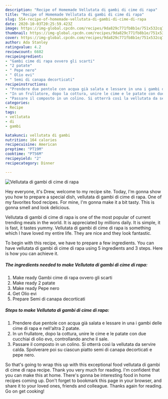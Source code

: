 ```yaml
---
description: "Recipe of Homemade Vellutata di gambi di cime di rapa"
title: "Recipe of Homemade Vellutata di gambi di cime di rapa"
slug: 554-recipe-of-homemade-vellutata-di-gambi-di-cime-di-rapa
date: 2020-10-03T20:25:59.423Z
image: https://img-global.cpcdn.com/recipes/9da829c771fb8b1e/751x532cq70/vellutata-di-gambi-di-cime-di-rapa-recipe-main-photo.jpg
thumbnail: https://img-global.cpcdn.com/recipes/9da829c771fb8b1e/751x532cq70/vellutata-di-gambi-di-cime-di-rapa-recipe-main-photo.jpg
cover: https://img-global.cpcdn.com/recipes/9da829c771fb8b1e/751x532cq70/vellutata-di-gambi-di-cime-di-rapa-recipe-main-photo.jpg
author: Ada Stanley
ratingvalue: 4.2
reviewcount: 6602
recipeingredient:
- "Gambi cime di rapa ovvero gli scarti"
- "2 patate"
- " Pepe nero"
- " Olio evi"
- " Semi di canapa decorticati"
recipeinstructions:
- "Prendere due pentole con acqua già salata e lessare in una i gambi delle cime di rapa e nell&#39;altra 2 patate."
- "In un frullatore, dopo la cottura, unire le cime e le patate con due cucchiai di olio evo, controllando anche il sale."
- "Passare il composto in un colino. Si otterrà così la vellutata da servire calda. Spolverare poi su ciascun piatto semi di canapa decorticati e pepe nero."
categories:
- Recipe
tags:
- vellutata
- di
- gambi

katakunci: vellutata di gambi 
nutrition: 164 calories
recipecuisine: American
preptime: "PT19M"
cooktime: "PT56M"
recipeyield: "2"
recipecategory: Dinner

---
```



![Vellutata di gambi di cime di rapa](https://img-global.cpcdn.com/recipes/9da829c771fb8b1e/751x532cq70/vellutata-di-gambi-di-cime-di-rapa-recipe-main-photo.jpg)

Hey everyone, it's Drew, welcome to my recipe site. Today, I'm gonna show you how to prepare a special dish, vellutata di gambi di cime di rapa. One of my favorites food recipes. For mine, I'm gonna make it a bit tasty. This is gonna smell and look delicious.

Vellutata di gambi di cime di rapa is one of the most popular of current trending meals in the world. It is appreciated by millions daily. It is simple, it is fast, it tastes yummy. Vellutata di gambi di cime di rapa is something which I have loved my entire life. They are nice and they look fantastic.




To begin with this recipe, we have to prepare a few ingredients. You can have vellutata di gambi di cime di rapa using 5 ingredients and 3 steps. Here is how you can achieve it.

<!--inarticleads1-->

##### The ingredients needed to make Vellutata di gambi di cime di rapa:

1. Make ready Gambi cime di rapa ovvero gli scarti
1. Make ready 2 patate
1. Make ready  Pepe nero
1. Get  Olio evi
1. Prepare  Semi di canapa decorticati




<!--inarticleads2-->

##### Steps to make Vellutata di gambi di cime di rapa:

1. Prendere due pentole con acqua già salata e lessare in una i gambi delle cime di rapa e nell&#39;altra 2 patate.
1. In un frullatore, dopo la cottura, unire le cime e le patate con due cucchiai di olio evo, controllando anche il sale.
1. Passare il composto in un colino. Si otterrà così la vellutata da servire calda. Spolverare poi su ciascun piatto semi di canapa decorticati e pepe nero.




So that's going to wrap this up with this exceptional food vellutata di gambi di cime di rapa recipe. Thank you very much for reading. I'm confident that you can make this at home. There's gonna be interesting food in home recipes coming up. Don't forget to bookmark this page in your browser, and share it to your loved ones, friends and colleague. Thanks again for reading. Go on get cooking!
